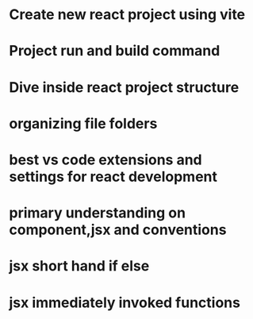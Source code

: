 # Create new react project using vite

# Project run and build command

# Dive inside react project structure

# organizing file folders

# best vs code extensions and settings for react development

# primary understanding on component,jsx and conventions

# jsx short hand if else

# jsx immediately invoked functions